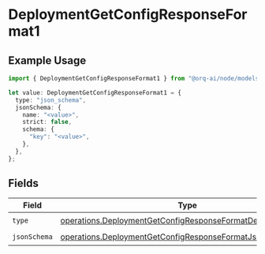 # DeploymentGetConfigResponseFormat1

## Example Usage

```typescript
import { DeploymentGetConfigResponseFormat1 } from "@orq-ai/node/models/operations";

let value: DeploymentGetConfigResponseFormat1 = {
  type: "json_schema",
  jsonSchema: {
    name: "<value>",
    strict: false,
    schema: {
      "key": "<value>",
    },
  },
};
```

## Fields

| Field                                                                                                                                      | Type                                                                                                                                       | Required                                                                                                                                   | Description                                                                                                                                |
| ------------------------------------------------------------------------------------------------------------------------------------------ | ------------------------------------------------------------------------------------------------------------------------------------------ | ------------------------------------------------------------------------------------------------------------------------------------------ | ------------------------------------------------------------------------------------------------------------------------------------------ |
| `type`                                                                                                                                     | [operations.DeploymentGetConfigResponseFormatDeploymentsType](../../models/operations/deploymentgetconfigresponseformatdeploymentstype.md) | :heavy_check_mark:                                                                                                                         | N/A                                                                                                                                        |
| `jsonSchema`                                                                                                                               | [operations.DeploymentGetConfigResponseFormatJsonSchema](../../models/operations/deploymentgetconfigresponseformatjsonschema.md)           | :heavy_check_mark:                                                                                                                         | N/A                                                                                                                                        |